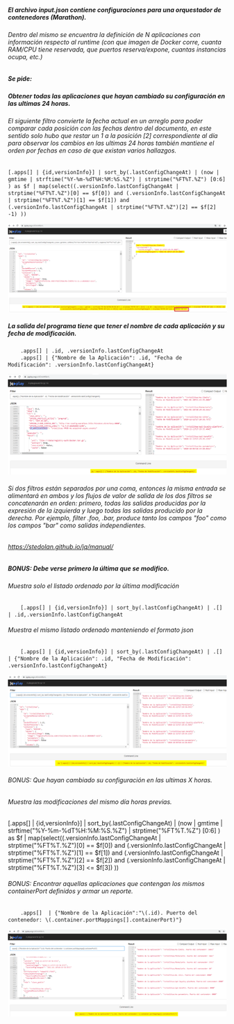 
##### El archivo input.json contiene configuraciones para una orquestador de contenedores (Marathon).

###### Dentro del mismo se encuentra la definición de N aplicaciones con información respecto al runtime (con que imagen de Docker corre, cuanta RAM/CPU tiene reservada, que puertos reserva/expone, cuantas instancias ocupa, etc.)

##### Se pide:
##### Obtener todas las aplicaciones que hayan cambiado su configuración en las ultimas 24 horas.

###### El siguiente filtro convierte la fecha actual en un arreglo para poder comparar cada posición con las fechas dentro del documento, en este sentido solo hubo que restar un 1 a la posición [2] correspondiente al día para observar los cambios en las ultimas 24 horas también mantiene el orden por fechas en caso de que existan varios hallazgos.

```
[.apps[] | {id,versionInfo}] | sort_by(.lastConfigChangeAt) | (now | gmtime | strftime("%Y-%m-%dT%H:%M:%S.%Z") | strptime("%FT%T.%Z") [0:6] ) as $f | map(select((.versionInfo.lastConfigChangeAt | strptime("%FT%T.%Z")[0] == $f[0]) and (.versionInfo.lastConfigChangeAt | strptime("%FT%T.%Z")[1] == $f[1]) and (.versionInfo.lastConfigChangeAt | strptime("%FT%T.%Z")[2] == $f[2] -1) ))
```
![query_out](https://github.com/loboeduardo6565/jq/blob/main/1-jq%20play.png)

##### La salida del programa tiene que tener el nombre de cada aplicación y su fecha de modificación.
```
	.apps[] | .id, .versionInfo.lastConfigChangeAt
	.apps[] | {"Nombre de la Aplicación": .id, "Fecha de Modificación": .versionInfo.lastConfigChangeAt}
```
![query_out](https://github.com/loboeduardo6565/jq/blob/main/3-jq%20play.png)

######	Si dos filtros están separados por una coma, entonces la misma entrada se alimentará en ambos y los flujos de valor de salida de los dos filtros se concatenarán en orden: primero, todas las salidas producidas por la expresión de la izquierda y luego todas las salidas producido por la derecha. Por ejemplo, filter .foo, .bar, produce tanto los campos "foo" como los campos "bar" como salidas independientes.
###### https://stedolan.github.io/jq/manual/

##### BONUS: Debe verse primero la última que se modifico.

###### Muestra solo el listado ordenado por la última modificación
```
	[.apps[] | {id,versionInfo}] | sort_by(.lastConfigChangeAt) | .[] | .id,.versionInfo.lastConfigChangeAt
```
###### Muestra el mismo listado ordenado manteniendo el formato json
```
	[.apps[] | {id,versionInfo}] | sort_by(.lastConfigChangeAt) | .[] | {"Nombre de la Aplicación": .id, "Fecha de Modificación": .versionInfo.lastConfigChangeAt}
```

![query_out_order](https://github.com/loboeduardo6565/jq/blob/main/6-jq%20play.png)

###### BONUS: Que hayan cambiado su configuración en las ultimas X horas.

###### Muestra las modificaciones del mismo día horas previas. 

[.apps[] | {id,versionInfo}] | sort_by(.lastConfigChangeAt) | (now | gmtime | strftime("%Y-%m-%dT%H:%M:%S.%Z") | strptime("%FT%T.%Z") [0:6] ) as $f | map(select((.versionInfo.lastConfigChangeAt | strptime("%FT%T.%Z")[0] == $f[0]) and (.versionInfo.lastConfigChangeAt | strptime("%FT%T.%Z")[1] == $f[1]) and (.versionInfo.lastConfigChangeAt | strptime("%FT%T.%Z")[2] == $f[2]) and (.versionInfo.lastConfigChangeAt | strptime("%FT%T.%Z")[3] <= $f[3]) ))


###### BONUS: Encontrar aquellas aplicaciones que contengan los mismos containerPort definidos y armar un reporte.

```	
	.apps[]  | {"Nombre de la Aplicación":"\(.id). Puerto del contenedor: \(.container.portMappings[].containerPort)"}
``` 

![query_report_PortId](https://github.com/loboeduardo6565/jq/blob/main/6.1-jq%20play.png)